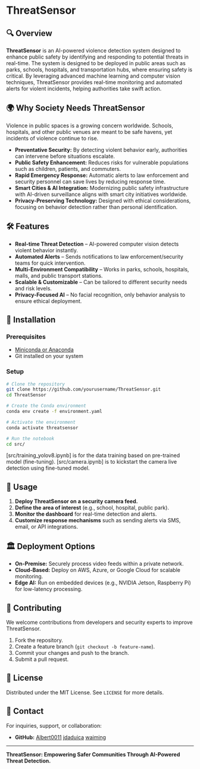 # ThreatSensor

## 🔍 Overview
**ThreatSensor** is an AI-powered violence detection system designed to enhance public safety by identifying and responding to potential threats in real-time. The system is designed to be deployed in public areas such as parks, schools, hospitals, and transportation hubs, where ensuring safety is critical. By leveraging advanced machine learning and computer vision techniques, ThreatSensor provides real-time monitoring and automated alerts for violent incidents, helping authorities take swift action.

## 🌍 Why Society Needs ThreatSensor
Violence in public spaces is a growing concern worldwide. Schools, hospitals, and other public venues are meant to be safe havens, yet incidents of violence continue to rise. 
- **Preventative Security:** By detecting violent behavior early, authorities can intervene before situations escalate.
- **Public Safety Enhancement:** Reduces risks for vulnerable populations such as children, patients, and commuters.
- **Rapid Emergency Response:** Automatic alerts to law enforcement and security personnel can save lives by reducing response time.
- **Smart Cities & AI Integration:** Modernizing public safety infrastructure with AI-driven surveillance aligns with smart city initiatives worldwide.
- **Privacy-Preserving Technology:** Designed with ethical considerations, focusing on behavior detection rather than personal identification.

## 🛠 Features
- **Real-time Threat Detection** – AI-powered computer vision detects violent behavior instantly.
- **Automated Alerts** – Sends notifications to law enforcement/security teams for quick intervention.
- **Multi-Environment Compatibility** – Works in parks, schools, hospitals, malls, and public transport stations.
- **Scalable & Customizable** – Can be tailored to different security needs and risk levels.
- **Privacy-Focused AI** – No facial recognition, only behavior analysis to ensure ethical deployment.

## 🚀 Installation
### Prerequisites
- [Miniconda or Anaconda](https://docs.conda.io/en/latest/miniconda.html)
- Git installed on your system

### Setup
```bash
# Clone the repository
git clone https://github.com/yourusername/ThreatSensor.git
cd ThreatSensor

# Create the Conda environment
conda env create -f environment.yaml

# Activate the environment
conda activate threatsensor

# Run the notebook
cd src/
```

[src/training_yolov8.ipynb] is for the data training based on pre-trained model (fine-tuning).
[src/camera.ipynb] is to kickstart the camera live detection using fine-tuned model.

## 📌 Usage
1. **Deploy ThreatSensor on a security camera feed.**
2. **Define the area of interest** (e.g., school, hospital, public park).
3. **Monitor the dashboard** for real-time detection and alerts.
4. **Customize response mechanisms** such as sending alerts via SMS, email, or API integrations.

## 🏛 Deployment Options
- **On-Premise:** Securely process video feeds within a private network.
- **Cloud-Based:** Deploy on AWS, Azure, or Google Cloud for scalable monitoring.
- **Edge AI:** Run on embedded devices (e.g., NVIDIA Jetson, Raspberry Pi) for low-latency processing.

## 🤝 Contributing
We welcome contributions from developers and security experts to improve ThreatSensor.
1. Fork the repository.
2. Create a feature branch (`git checkout -b feature-name`).
3. Commit your changes and push to the branch.
4. Submit a pull request.

## 📜 License
Distributed under the MIT License. See `LICENSE` for more details.

## 📧 Contact
For inquiries, support, or collaboration:
- **GitHub:** [Albert0011](https://github.com/Albert0011) [jdaduica](https://github.com/jdaduica) [waiming](https://github.com/waiming)

---
**ThreatSensor: Empowering Safer Communities Through AI-Powered Threat Detection.**
